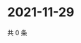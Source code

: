 # 2021-11-29

共 0 条

<!-- BEGIN WEIBO -->
<!-- 最后更新时间 Mon Nov 29 2021 18:00:30 GMT+0800 (China Standard Time) -->

<!-- END WEIBO -->
